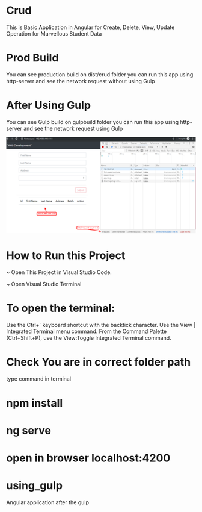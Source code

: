 # Crud

This is Basic Application in Angular for Create, Delete, View, Update Operation for Marvellous Student Data

# Prod Build

You can see production build on dist/crud folder you can run this app using http-server and see the network request without using Gulp

# After Using Gulp

You can see Gulp build on gulpbuild folder you can run this app using http-server and see the network request using Gulp

![Alt text](gulp.png?raw=true "Title")

# How to Run this Project

~ Open This Project in Visual Studio Code.

~ Open Visual Studio Terminal

# To open the terminal:

Use the Ctrl+` keyboard shortcut with the backtick character.
Use the View | Integrated Terminal menu command.
From the Command Palette (Ctrl+Shift+P), use the View:Toggle Integrated Terminal command.

# Check You are in correct folder path 

type command in terminal 
# npm install
# ng serve
# open in browser localhost:4200
# using_gulp
Angular application after the gulp 
